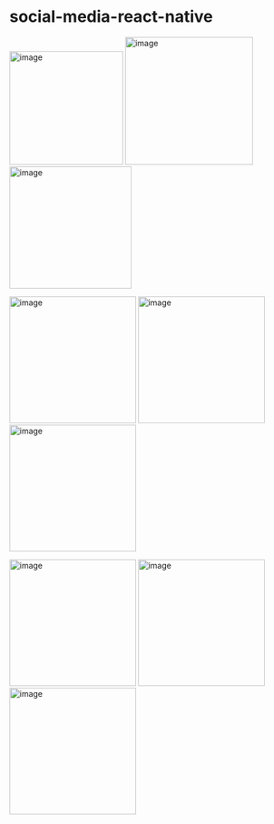 # social-media-react-native
<p float="left">
<img width="200" alt="image" src="https://user-images.githubusercontent.com/74422938/225987712-1bf87c1c-86f3-4e98-8e31-c00783e53f19.png">
<img width="225" alt="image" src="https://user-images.githubusercontent.com/74422938/225982180-d8c5fc48-72a8-4df4-b9b0-3524cf8063d4.png">
<img width="215" alt="image" src="https://user-images.githubusercontent.com/74422938/225982138-3cc92906-9555-44e9-b8c7-c672c1b35e82.png">
</p>
<p float="left">
<img width="223" alt="image" src="https://user-images.githubusercontent.com/74422938/225982098-322d0b4a-3735-4883-a85d-b3b2be1ccee7.png">
<img width="223" alt="image" src="https://user-images.githubusercontent.com/74422938/225982056-d9185157-d95d-4b56-9a55-0d71925ec286.png">
<img width="223" alt="image" src="https://user-images.githubusercontent.com/74422938/225982010-f7688203-0e43-4374-9554-a5ec0af882e2.png">
</p>
<p float="left">
<img width="223" alt="image" src="https://user-images.githubusercontent.com/74422938/225981962-fc771817-8da0-48fe-8f11-f1a1a24c886c.png">
<img width="223" alt="image" src="https://user-images.githubusercontent.com/74422938/225981917-e4e89c99-8c65-422b-91a8-bf45d487e96d.png">
<img width="223" alt="image" src="https://user-images.githubusercontent.com/74422938/225981770-a1365cb6-a393-4755-9aa2-a87126ae401f.png">
</p>
